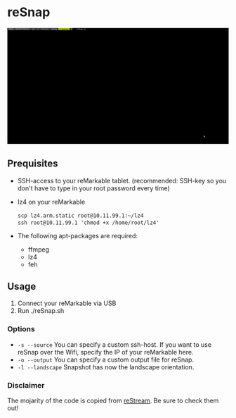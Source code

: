 # reSnap

![a demo of reSnap](misc/demo.gif)

## Prequisites

- SSH-access to your reMarkable tablet. (recommended: SSH-key so you don't have to type in your root password every time)

- lz4 on your reMarkable
  ```
  scp lz4.arm.static root@10.11.99.1:~/lz4
  ssh root@10.11.99.1 'chmod +x /home/root/lz4'
  ```

- The following apt-packages are required:
  - ffmpeg
  - lz4
  - feh

## Usage

1. Connect your reMarkable via USB
1. Run ./reSnap.sh

### Options

- `-s --source` You can specify a custom ssh-host. If you want to use reSnap over the Wifi, specify the IP of your reMarkable here.
- `-o --output` You can specify a custom output file for reSnap.
- `-l --landscape` Snapshot has now the landscape orientation.

### Disclaimer

The mojarity of the code is copied from [reStream](https://github.com/rien/reStream). Be sure to check them out!